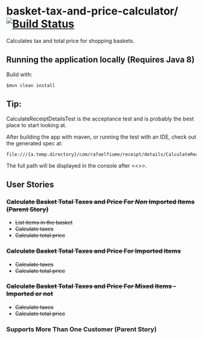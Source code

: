 # basket-tax-and-price-calculator/ [![Build Status](https://travis-ci.org/rafaelfiume/basket-tax-and-price-calculator.svg?branch=master)](https://travis-ci.org/rafaelfiume/basket-tax-and-price-calculator)

Calculates tax and total price for shopping baskets.

## Running the application locally (Requires Java 8)

Build with:

    $mvn clean install

## Tip:

CalculateReceiptDetailsTest is the acceptance test and is probably the best place to start looking at.

After building the app with maven, or running the test with an IDE, check out the generated spec at:

    file:///{a.temp.directory}/com/rafaelfiume/receipt/details/CalculateReceiptDetailsTest.html

The full path will be displayed in the console after <<<Yatspec output:>>>.

## User Stories

### ~~Calculate Basket Total Taxes and Price For *Non* Imported Items (Parent Story)~~
* ~~List items in the basket~~
* ~~Calculate taxes~~
* ~~Calculate total price~~

### ~~Calculate Basket Total Taxes and Price For Imported Items~~
* ~~Calculate taxes~~
* ~~Calculate total price~~

### ~~Calculate Basket Total Taxes and Price For Mixed Items - Imported or not~~
* ~~Calculate taxes~~
* ~~Calculate total price~~

### Supports More Than One Customer (Parent Story)